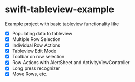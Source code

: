 # swift-tableview-example
Example project with basic tableview functionality like 
- [x] Populating data to tableview
- [x] Multiple Row Selection
- [x] Individual Row Actions
- [x] Tableview Edit Mode
- [x] Toolbar on row selection
- [x] Row Actions with AlertSheet and ActivityViewController
- [x] Long press recognizer
- [x] Move Rows, etc.
